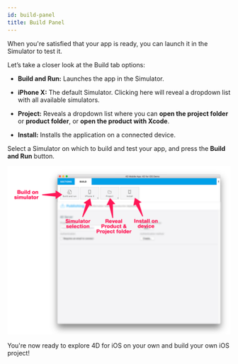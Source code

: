 ```yaml
---
id: build-panel
title: Build Panel
---
```


When you're satisfied that your app is ready, you can launch it in the Simulator to test it.

Let’s take a closer look at the Build tab options:

* **Build and Run:** Launches the app in the Simulator.

* **iPhone X:** The default Simulator. Clicking here will reveal a dropdown list with all available simulators.

* **Project:** Reveals a dropdown list where you can **open the project folder** or **product folder**, or **open the product with Xcode**.

* **Install:** Installs the application on a connected device.

Select a Simulator on which to build and test your app, and press the **Build and Run** button.

![BuildTab](../../assets/en/Build-Tab-4D-for-iOS.png)

You're now ready to explore 4D for iOS on your own and build your own iOS project!

